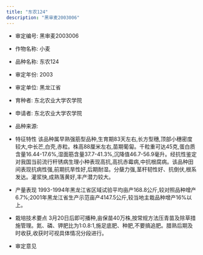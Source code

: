 ```yaml
---
title: "东农124"
description: "黑审麦2003006"
---
```

* 审定编号:  黑审麦2003006

*  作物名称:  小麦

*  品种名称:  东农124

*  审定年份:  2003

*  审定单位:  黑龙江省

* 育种者:  东北农业大学农学院

*  申请者:  东北农业大学农学院

*  品种来源:  

*  特征特性
该品种属早熟强筋型品种,生育期83天左右,长方型穗,顶部小穗密度较大,中长芒,白壳,赤粒。株高88厘米左右,苗期葡匐。千粒重可达45克,蛋白质含量16.44-17.6%,湿面筋含量37.7-41.3%,沉降值46.7-56.9毫升。经抗性鉴定对我国当前流行秆锈病生理小种表现高抗,高抗赤霉病,中抗根腐病。该品种田间表现抗病性强,前期抗旱性好,后期耐湿。分蘖力强,茎秆韧性好、抗倒伏,根系发达。灌浆快,成熟落黄好,丰产潜力较大。

*  产量表现
1993-1994年黑龙江省区域试验平均亩产168.8公斤,较对照品种增产6.7%;2001年黑龙江省生产示范亩产4147.5公斤,较当地主栽品种增产16%以上。

*  栽培技术要点
3月20日后即可播种,亩保苗40万株,按常规方法压青苗及除草措施管理。氮、磷、钾肥比为1:0.8:1,施足底肥、种肥,不要搞追肥。腊熟后期及时收获,收获时可视具体情况分段进行。

*  审定意见

